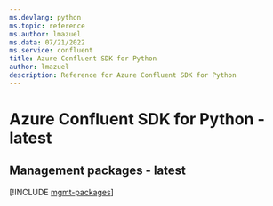 ```yaml
---
ms.devlang: python
ms.topic: reference
ms.author: lmazuel
ms.data: 07/21/2022
ms.service: confluent
title: Azure Confluent SDK for Python
author: lmazuel
description: Reference for Azure Confluent SDK for Python
---
```

# Azure Confluent SDK for Python - latest

## Management packages - latest
[!INCLUDE [mgmt-packages](confluent-mgmt-index.md)]